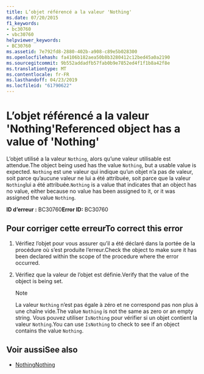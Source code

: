 ```yaml
---
title: L’objet référencé a la valeur 'Nothing'
ms.date: 07/20/2015
f1_keywords:
- bc30760
- vbc30760
helpviewer_keywords:
- BC30760
ms.assetid: 7e792fd8-2880-402b-a908-c89e5b028300
ms.openlocfilehash: fa4106b182aea50b8b3280412c12bed45a0a2190
ms.sourcegitcommit: 9b552addadfb57fab0b9e7852ed4f1f1b8a42f8e
ms.translationtype: MT
ms.contentlocale: fr-FR
ms.lasthandoff: 04/23/2019
ms.locfileid: "61790622"
---
```

# <a name="referenced-object-has-a-value-of-nothing"></a><span data-ttu-id="3d679-102">L’objet référencé a la valeur 'Nothing'</span><span class="sxs-lookup"><span data-stu-id="3d679-102">Referenced object has a value of 'Nothing'</span></span>
<span data-ttu-id="3d679-103">L’objet utilisé a la valeur `Nothing`, alors qu’une valeur utilisable est attendue.</span><span class="sxs-lookup"><span data-stu-id="3d679-103">The object being used has the value `Nothing`, but a usable value is expected.</span></span> <span data-ttu-id="3d679-104">`Nothing` est une valeur qui indique qu’un objet n’a pas de valeur, soit parce qu’aucune valeur ne lui a été attribuée, soit parce que la valeur `Nothing`lui a été attribuée.</span><span class="sxs-lookup"><span data-stu-id="3d679-104">`Nothing` is a value that indicates that an object has no value, either because no value has been assigned to it, or it was assigned the value `Nothing`.</span></span>  
  
 <span data-ttu-id="3d679-105">**ID d’erreur :** BC30760</span><span class="sxs-lookup"><span data-stu-id="3d679-105">**Error ID:** BC30760</span></span>  
  
## <a name="to-correct-this-error"></a><span data-ttu-id="3d679-106">Pour corriger cette erreur</span><span class="sxs-lookup"><span data-stu-id="3d679-106">To correct this error</span></span>  
  
1. <span data-ttu-id="3d679-107">Vérifiez l’objet pour vous assurer qu’il a été déclaré dans la portée de la procédure où s’est produite l’erreur.</span><span class="sxs-lookup"><span data-stu-id="3d679-107">Check the object to make sure it has been declared within the scope of the procedure where the error occurred.</span></span>  
  
2. <span data-ttu-id="3d679-108">Vérifiez que la valeur de l’objet est définie.</span><span class="sxs-lookup"><span data-stu-id="3d679-108">Verify that the value of the object is being set.</span></span>  
  
    > [!NOTE]
    >  <span data-ttu-id="3d679-109">La valeur `Nothing` n’est pas égale à zéro et ne correspond pas non plus à une chaîne vide.</span><span class="sxs-lookup"><span data-stu-id="3d679-109">The value `Nothing` is not the same as zero or an empty string.</span></span> <span data-ttu-id="3d679-110">Vous pouvez utiliser `IsNothing` pour vérifier si un objet contient la valeur `Nothing`.</span><span class="sxs-lookup"><span data-stu-id="3d679-110">You can use `IsNothing` to check to see if an object contains the value `Nothing`.</span></span>  
  
## <a name="see-also"></a><span data-ttu-id="3d679-111">Voir aussi</span><span class="sxs-lookup"><span data-stu-id="3d679-111">See also</span></span>

- [<span data-ttu-id="3d679-112">Nothing</span><span class="sxs-lookup"><span data-stu-id="3d679-112">Nothing</span></span>](../../visual-basic/language-reference/nothing.md)
